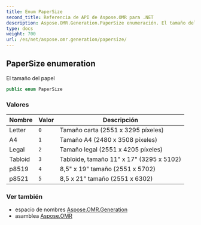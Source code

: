 ```yaml
---
title: Enum PaperSize
second_title: Referencia de API de Aspose.OMR para .NET
description: Aspose.OMR.Generation.PaperSize enumeración. El tamaño del papel
type: docs
weight: 700
url: /es/net/aspose.omr.generation/papersize/
---
```

## PaperSize enumeration

El tamaño del papel

```csharp
public enum PaperSize
```

### Valores

| Nombre | Valor | Descripción |
| --- | --- | --- |
| Letter | `0` | Tamaño carta (2551 x 3295 píxeles) |
| A4 | `1` | Tamaño A4 (2480 x 3508 píxeles) |
| Legal | `2` | Tamaño legal (2551 x 4205 píxeles) |
| Tabloid | `3` | Tabloide, tamaño 11" x 17" (3295 x 5102) |
| p8519 | `4` | 8,5" x 19" tamaño (2551 x 5702) |
| p8521 | `5` | 8,5 x 21" tamaño (2551 x 6302) |

### Ver también

* espacio de nombres [Aspose.OMR.Generation](../../aspose.omr.generation/)
* asamblea [Aspose.OMR](../../)


